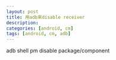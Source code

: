 ```yaml
---
layout: post
title: 用adb来disable receiver
description: 
categories: [android, cm]
tags: [android, cm, adb]
---
```


adb shell pm disable package/component
